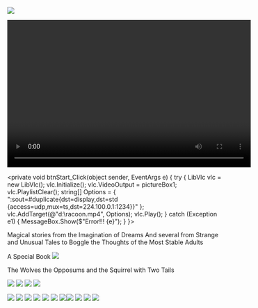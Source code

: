 

![](images/sometrainTT.png)


<source src="https://www.kidsbooksandfun.com/video/rocoon.MP4" />
<video width="560" height="340" preload controls>
<embed type="application/x-vlc-plugin" pluginspage="http://www.kidsbooksandfun.com" target="video/racoon.mp4" />
</video>

<private void btnStart_Click(object sender, EventArgs e)
      {
          try
          {
              LibVlc vlc = new LibVlc();
              vlc.Initialize();
              vlc.VideoOutput = pictureBox1;
              vlc.PlaylistClear();
              string[] Options = { ":sout=#duplicate{dst=display,dst=std {access=udp,mux=ts,dst=224.100.0.1:1234}}" };
              vlc.AddTarget(@"d:\racoon.mp4", Options);
              vlc.Play();
          }
          catch (Exception e1)
          {
              MessageBox.Show($"Error!!! {e}");
          }
      }>
      
Magical stories from the Imagination of Dreams
And several from Strange and Unusual Tales to Boggle the Thoughts of the Most Stable Adults

A Special Book
![](images/wolves.png)

The Wolves the Opposums and the Squirrel with Two Tails

![](images/RingofSkeletons.jpg) ![](images/curse.jpg) ![](images/Bridge1.jpg) ![](images/godivawhata.jpg)

![](images/lady.jpg) ![](images/searchblackrose.jpg) ![](images/wizard.jpg) ![](images/tomturkey.jpg) 
![](images/unicorns.jpg)  ![](images/treasure.jpg) ![](images/summer.jpg)![](images/blackcats.jpg)
![](images/skeleton.png) ![](images/shipBirds.png) ![](images/cattmouseM.png)
